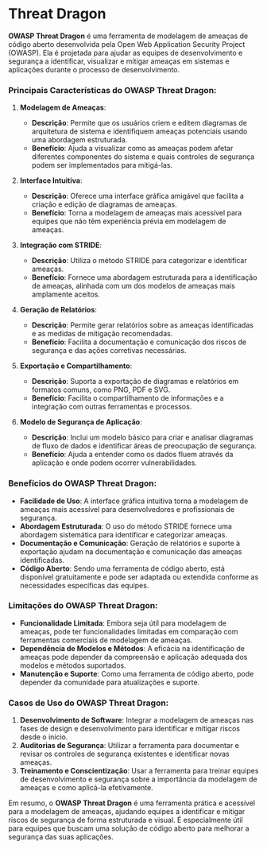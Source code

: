 # Threat Dragon

**OWASP Threat Dragon** é uma ferramenta de modelagem de ameaças de código aberto desenvolvida pela Open Web Application Security Project (OWASP). Ela é projetada para ajudar as equipes de desenvolvimento e segurança a identificar, visualizar e mitigar ameaças em sistemas e aplicações durante o processo de desenvolvimento.

### Principais Características do OWASP Threat Dragon:

1. **Modelagem de Ameaças**:
   - **Descrição**: Permite que os usuários criem e editem diagramas de arquitetura de sistema e identifiquem ameaças potenciais usando uma abordagem estruturada.
   - **Benefício**: Ajuda a visualizar como as ameaças podem afetar diferentes componentes do sistema e quais controles de segurança podem ser implementados para mitigá-las.

2. **Interface Intuitiva**:
   - **Descrição**: Oferece uma interface gráfica amigável que facilita a criação e edição de diagramas de ameaças. 
   - **Benefício**: Torna a modelagem de ameaças mais acessível para equipes que não têm experiência prévia em modelagem de ameaças.

3. **Integração com STRIDE**:
   - **Descrição**: Utiliza o método STRIDE para categorizar e identificar ameaças. 
   - **Benefício**: Fornece uma abordagem estruturada para a identificação de ameaças, alinhada com um dos modelos de ameaças mais amplamente aceitos.

4. **Geração de Relatórios**:
   - **Descrição**: Permite gerar relatórios sobre as ameaças identificadas e as medidas de mitigação recomendadas.
   - **Benefício**: Facilita a documentação e comunicação dos riscos de segurança e das ações corretivas necessárias.

5. **Exportação e Compartilhamento**:
   - **Descrição**: Suporta a exportação de diagramas e relatórios em formatos comuns, como PNG, PDF e SVG.
   - **Benefício**: Facilita o compartilhamento de informações e a integração com outras ferramentas e processos.

6. **Modelo de Segurança de Aplicação**:
   - **Descrição**: Inclui um modelo básico para criar e analisar diagramas de fluxo de dados e identificar áreas de preocupação de segurança.
   - **Benefício**: Ajuda a entender como os dados fluem através da aplicação e onde podem ocorrer vulnerabilidades.

### Benefícios do OWASP Threat Dragon:

- **Facilidade de Uso**: A interface gráfica intuitiva torna a modelagem de ameaças mais acessível para desenvolvedores e profissionais de segurança.
- **Abordagem Estruturada**: O uso do método STRIDE fornece uma abordagem sistemática para identificar e categorizar ameaças.
- **Documentação e Comunicação**: Geração de relatórios e suporte à exportação ajudam na documentação e comunicação das ameaças identificadas.
- **Código Aberto**: Sendo uma ferramenta de código aberto, está disponível gratuitamente e pode ser adaptada ou extendida conforme as necessidades específicas das equipes.

### Limitações do OWASP Threat Dragon:

- **Funcionalidade Limitada**: Embora seja útil para modelagem de ameaças, pode ter funcionalidades limitadas em comparação com ferramentas comerciais de modelagem de ameaças.
- **Dependência de Modelos e Métodos**: A eficácia na identificação de ameaças pode depender da compreensão e aplicação adequada dos modelos e métodos suportados.
- **Manutenção e Suporte**: Como uma ferramenta de código aberto, pode depender da comunidade para atualizações e suporte.

### Casos de Uso do OWASP Threat Dragon:

1. **Desenvolvimento de Software**: Integrar a modelagem de ameaças nas fases de design e desenvolvimento para identificar e mitigar riscos desde o início.
2. **Auditorias de Segurança**: Utilizar a ferramenta para documentar e revisar os controles de segurança existentes e identificar novas ameaças.
3. **Treinamento e Conscientização**: Usar a ferramenta para treinar equipes de desenvolvimento e segurança sobre a importância da modelagem de ameaças e como aplicá-la efetivamente.

Em resumo, o **OWASP Threat Dragon** é uma ferramenta prática e acessível para a modelagem de ameaças, ajudando equipes a identificar e mitigar riscos de segurança de forma estruturada e visual. É especialmente útil para equipes que buscam uma solução de código aberto para melhorar a segurança das suas aplicações.